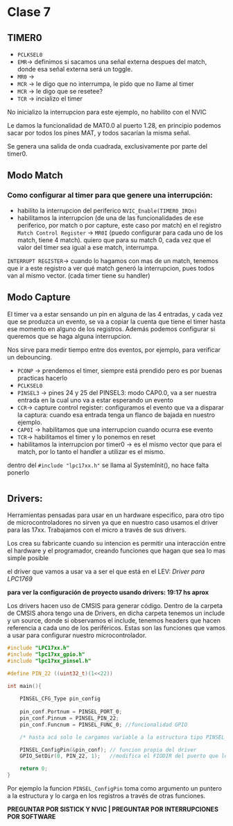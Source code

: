 # Clase 7
## TIMER0

- `PCLKSEL0`
- `EMR`-> definimos si sacamos una señal externa despues del match, donde esa señal externa será un toggle.
- `MR0` -> 
- `MCR` -> le digo que no interrumpa, le pido que no llame al timer
- `MCR` -> le digo que se resetee? 
- `TCR` -> incializo el timer

No inicializo la interrupcion para este ejemplo, no habilito con el NVIC

Le damos la funcionalidad de MAT0.0 al puerto 1.28, en principio podemos sacar por todos los pines MAT, y todos sacarían la misma señal.

Se genera una salida de onda cuadrada, exclusivamente por parte del timer0.


 ## Modo Match
### Como configurar al timer para que genere una interrupción:

- habilito la interrupcion del periferico `NVIC_Enable(TIMER0_IRQn)`
- habilitamos la interrupcion (de una de las funcionalidades de ese periferico, por match o por capture, este caso por match) en el registro `Match Control Register` -> `MR0I`  (puedo configurar para cada uno de los match, tiene 4 match). quiero que para su match 0, cada vez que el valor del timer sea igual a ese match, interrumpa.


`INTERRUPT REGISTER`-> cuando lo hagamos con mas de un match, tenemos que ir a este registro a ver qué match generó la interrupcion, pues todos van al mismo vector. (cada timer tiene su handler)

## Modo Capture

El timer va a estar sensando un pin en alguna de las 4 entradas, y cada vez que se produzca un evento, se va a copiar la cuenta que tiene el timer hasta ese momento en alguno de los registros. Además podemos configurar si queremos que se haga alguna interrupcion.

Nos sirve para medir tiempo entre dos eventos, por ejemplo, para verificar un debouncing.


- `PCONP` -> prendemos el timer, siempre está prendido pero es por buenas practicas hacerlo
- `PCLKSEL0`
- `PINSEL3` -> pines 24 y 25 del PINSEL3: modo CAP0.0, va a ser nuestra entrada en la cual uno va a estar esperando un evento
- `CCR`-> capture control register: configuramos el evento que va a disparar la captura: cuando esa entrada tenga un flanco de bajada en nuestro ejemplo.
- `CAP0I` -> habilitamos que una interrupcion cuando ocurra ese evento
- `TCR`-> habilitamos el timer y lo ponemos en reset
- habilitamos la interrupcion por timer0 -> es el mismo vector que para el match, por lo tanto el handler a utilizar es el mismo.

dentro del `#include "lpc17xx.h"` se llama al SystemInit(), no hace falta ponerlo

#

## **Drivers:** 
Herramientas pensadas para usar en un hardware especifico, para otro tipo de microcontroladores no sirven ya que en nuestro caso usamos el driver para las 17xx. Trabajamos con el micro a través de sus drivers. 

Los crea su fabricante cuando su intencion es permitir una interacción entre el hardware y el programador, creando funciones que hagan que sea lo mas simple posible

el driver que vamos a usar va a ser el que está en el LEV: _Driver para LPC1769_

**para ver la configuración de proyecto usando drivers: 19:17 hs aprox**

Los drivers hacen uso de CMSIS para generar código. Dentro de la carpeta de CMSIS ahora tengo una de Drivers, en dicha carpeta tenemos un include y un source, donde si observamos el include, tenemos headers que hacen referencia a cada uno de los periféricos.
Estas son las funciones que vamos a usar para configurar nuestro microcontrolador.

```c
#include "LPC17xx.h"
#include "lpc17xx_gpio.h"
#include "lpc17xx_pinsel.h"

#define PIN_22 ((uint32_t)(1<<22))

int main(){
    
    PINSEL_CFG_Type pin_config
    
    pin_conf.Portnum = PINSEL_PORT_0;
    pin_conf.Pinnum = PINSEL_PIN_22;
    pin_conf.Funcnum = PINSEL_FUNC_0; //funcionalidad GPIO

    /* hasta acá solo le cargamos variable a la estructura tipo PINSEL_CFG_Type, todavía no lo cargamos. el fabricante define estructuras que se van a pasar como argumentos a funciones */

    PINSEL_ConfigPin(&pin_conf); // funcion propia del driver
    GPIO_SetDir(0, PIN_22, 1);   //modifica el FIODIR del puerto que le ponga de argumento

    return 0;
}
```

Por ejemplo la funcion `PINSEL_ConfigPin` toma como argumento un puntero a la estructura y lo carga en los registros a través de otras funciones. 

**PREGUNTAR POR SISTICK Y NVIC | PREGUNTAR POR INTERRUPCIONES POR SOFTWARE**



